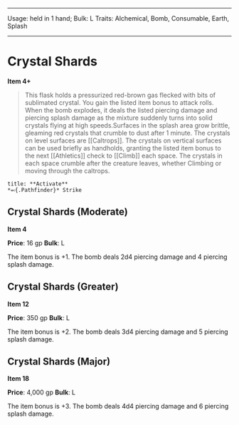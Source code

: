 
---
Usage: held in 1 hand;
Bulk: L
Traits: Alchemical, Bomb, Consumable, Earth, Splash

---

# Crystal Shards

**Item 4+**

> This flask holds a pressurized red-brown gas flecked with bits of sublimated crystal. You gain the listed item bonus to attack rolls. When the bomb explodes, it deals the listed piercing damage and piercing splash damage as the mixture suddenly turns into solid crystals flying at high speeds.Surfaces in the splash area grow brittle, gleaming red crystals that crumble to dust after 1 minute. The crystals on level surfaces are [[Caltrops]]. The crystals on vertical surfaces can be used briefly as handholds, granting the listed item bonus to the next [[Athletics]] check to [[Climb]] each space. The crystals in each space crumble after the creature leaves, whether Climbing or moving through the caltrops.

```ad-embed-ability
title: **Activate**
*⬻{.Pathfinder}* Strike 
```

## Crystal Shards (Moderate)

**Item 4**

**Price**: 16 gp
**Bulk**: L

The item bonus is +1. The bomb deals 2d4 piercing damage and 4 piercing splash damage.

## Crystal Shards (Greater)

**Item 12**

**Price**: 350 gp
**Bulk**: L

The item bonus is +2. The bomb deals 3d4 piercing damage and 5 piercing splash damage.

## Crystal Shards (Major)

**Item 18**

**Price**: 4,000 gp
**Bulk**: L

The item bonus is +3. The bomb deals 4d4 piercing damage and 6 piercing splash damage.
